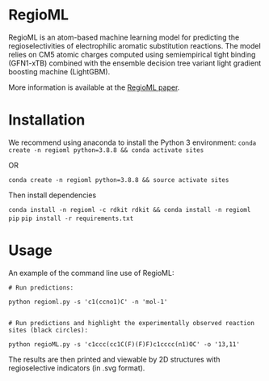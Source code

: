 # RegioML
RegioML is an atom-based machine learning model for predicting the regioselectivities of electrophilic aromatic substitution reactions. The model relies on CM5 atomic charges computed using semiempirical tight binding (GFN1-xTB) combined with the ensemble decision tree variant light gradient boosting machine (LightGBM).

More information is available at the [RegioML paper](https://doi.org/).

# Installation

We recommend using anaconda to install the Python 3 environment:
```conda create -n regioml python=3.8.8 && conda activate sites```

OR

```conda create -n regioml python=3.8.8 && source activate sites```

Then install dependencies

```conda install -n regioml -c rdkit rdkit && conda install -n regioml pip```
```pip install -r requirements.txt```

# Usage

An example of the command line use of RegioML:

    # Run predictions:

    python regioml.py -s 'c1(ccno1)C' -n 'mol-1'


    # Run predictions and highlight the experimentally observed reaction sites (black circles):

    python regioML.py -s 'c1ccc(cc1C(F)(F)F)c1cccc(n1)OC' -o '13,11'

The results are then printed and viewable by 2D structures with regioselective indicators (in .svg format).


